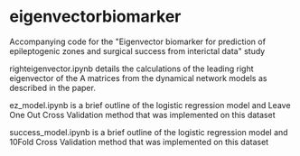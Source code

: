 # eigenvectorbiomarker
Accompanying code for the "Eigenvector biomarker for prediction of epileptogenic zones and surgical success from interictal data" study

righteigenvector.ipynb details the calculations of the leading right eigenvector of the A matrices from the dynamical network models as described in the paper. 

ez_model.ipynb is a brief outline of the logistic regression model and Leave One Out Cross Validation method that was implemented on this dataset

success_model.ipynb is a brief outline of the logistic regression model and 10Fold Cross Validation method that was implemented on this dataset